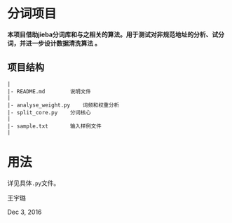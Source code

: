 # 分词项目

**本项目借助jieba分词库和与之相关的算法。用于测试对非规范地址的分析、试分词，并进一步设计数据清洗算法 。**

## 项目结构

```
|
|- README.md		说明文件
|
|- analyse_weight.py	词频和权重分析
|- split_core.py	分词核心
|
|- sample.txt		输入样例文件
|
```

# 用法

详见具体``.py``文件。


王宇璐

Dec 3, 2016

